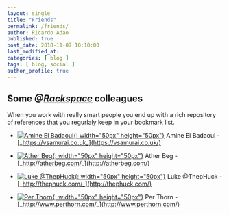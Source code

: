 ```yaml
---
layout: single
title: "Friends"
permalink: /friends/
author: Ricardo Adao
published: true
post_date: 2018-11-07 10:10:00
last_modified_at:
categories: [ blog ]
tags: [ blog, social ]
author_profile: true
---
```

## Some _@[Rackspace](https://www.rackspace.com/)_ colleagues

 When you work with really smart people you end up with a rich repository of references that you regurlaly keep in your bookmark list.

* [![Amine El Badaoui](https://pbs.twimg.com/profile_images/978727565270618113/dEmymoCb_400x400.jpg){: width="50px" height="50px"}](https://vsamurai.co.uk/about/) Amine El Badaoui - [_https://vsamurai.co.uk_](https://vsamurai.co.uk/)

* [![Ather Beg](https://pbs.twimg.com/profile_images/785468932/DSC04295-4_400x400.jpg){: width="50px" height="50px"}](http://atherbeg.com/) Ather Beg - [_http://atherbeg.com/_](http://atherbeg.com/)

* [![Luke @ThepHuck](https://pbs.twimg.com/profile_images/1034589426985230337/u0zGf9UL_400x400.jpg){: width="50px" height="50px"}](http://thephuck.com/about/) Luke @ThepHuck - [_http://thephuck.com/_](http://thephuck.com/)

* [![Per Thorn](https://pbs.twimg.com/profile_images/468112862381367296/uYOBYMIo_400x400.jpeg){: width="50px" height="50px"}](https://www.perthorn.com/about/) Per Thorn - [_http://www.perthorn.com/_](http://www.perthorn.com/)
